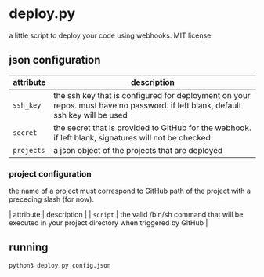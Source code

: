 # deploy.py

a little script to deploy your code using webhooks. MIT license

## json configuration

| attribute | description |
|-----------|-------------|
| `ssh_key` | the ssh key that is configured for deployment on your repos. must have no password. if left blank, default ssh key will be used |
| `secret`  | the secret that is provided to GitHub for the webhook. if left blank, signatures will not be checked |
| `projects` | a json object of the projects that are deployed |

### project configuration

the name of a project must correspond to GitHub path of the project with a preceding slash (for now).
 
| attribute | description |
| `script`  | the valid /bin/sh command that will be executed in your project directory when triggered by GitHub |

## running

```
python3 deploy.py config.json
```
